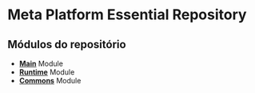 # Meta Platform Essential Repository

## Módulos do repositório
- [**Main**](./Main.Module/README.md) Module
- [**Runtime**](./Runtime.Module//README.md) Module
- [**Commons**](./Commons.Module/README.md) Module